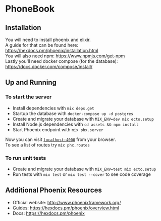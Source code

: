 # PhoneBook

## Installation

You will need to install phoenix and elixir.</br>
A guide for that can be found here: <https://hexdocs.pm/phoenix/installation.html></br>
You will also need npm: <https://www.npmjs.com/get-npm></br>
Lastly you'll need docker compose (for the database): <https://docs.docker.com/compose/install/></br>

## Up and Running

### To start the server

  * Install dependencies with `mix deps.get`
  * Startup the database with `docker-compose up -d postgres`
  * Create and migrate your database with `MIX_ENV=dev mix ecto.setup`
  * Install Node.js dependencies with `cd assets && npm install`
  * Start Phoenix endpoint with `mix phx.server`

Now you can visit [`localhost:4000`](http://localhost:4000) from your browser.</br>
To see a list of routes try `mix phx.routes`</br>

### To run unit tests

  * Create and migrate your database with `MIX_ENV=test mix ecto.setup`
  * Run tests with `mix test` or `mix test --cover` to see code coverage


## Additional Phoenix Resources

  * Official website: http://www.phoenixframework.org/
  * Guides: https://hexdocs.pm/phoenix/overview.html
  * Docs: https://hexdocs.pm/phoenix
